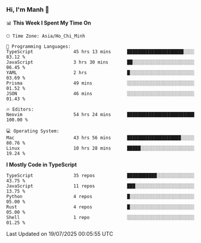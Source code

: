 ### Hi, I'm Manh 👋

<!--START_SECTION:waka-->
📊 **This Week I Spent My Time On** 

```text
🕑︎ Time Zone: Asia/Ho_Chi_Minh

💬 Programming Languages: 
TypeScript               45 hrs 13 mins      █████████████████████░░░░   83.12 % 
JavaScript               3 hrs 30 mins       ██░░░░░░░░░░░░░░░░░░░░░░░   06.45 % 
YAML                     2 hrs               █░░░░░░░░░░░░░░░░░░░░░░░░   03.69 % 
Prisma                   49 mins             ░░░░░░░░░░░░░░░░░░░░░░░░░   01.52 % 
JSON                     46 mins             ░░░░░░░░░░░░░░░░░░░░░░░░░   01.43 % 

🔥 Editors: 
Neovim                   54 hrs 24 mins      █████████████████████████   100.00 % 

💻 Operating System: 
Mac                      43 hrs 56 mins      ████████████████████░░░░░   80.76 % 
Linux                    10 hrs 28 mins      █████░░░░░░░░░░░░░░░░░░░░   19.24 % 
```

**I Mostly Code in TypeScript** 

```text
TypeScript               35 repos            ███████████░░░░░░░░░░░░░░   43.75 % 
JavaScript               11 repos            ███░░░░░░░░░░░░░░░░░░░░░░   13.75 % 
Python                   4 repos             █░░░░░░░░░░░░░░░░░░░░░░░░   05.00 % 
Rust                     4 repos             █░░░░░░░░░░░░░░░░░░░░░░░░   05.00 % 
Shell                    1 repo              ░░░░░░░░░░░░░░░░░░░░░░░░░   01.25 % 
```




 Last Updated on 19/07/2025 00:05:55 UTC
<!--END_SECTION:waka-->
